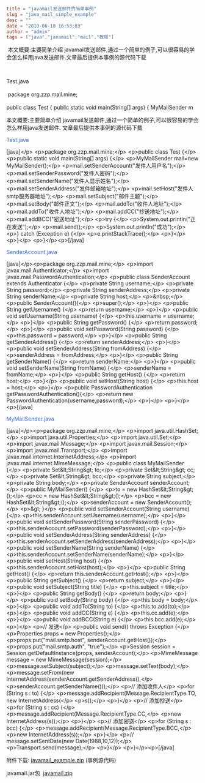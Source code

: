 ```toml
title = "javamail发送邮件的简单事例"
slug = "java_mail_simple_example"
desc = ""
date = "2010-06-10 16:53:03"
author = "admin"
tags = ["java","javamail","mail","教程"]
```

<p>&nbsp;本文概要:主要简单介绍 javamail发送邮件,通过一个简单的例子,可以很容易的学会怎么样用java发送邮件.文章最后提供本事例的源代码下载</p><p>&nbsp;</p><p>Test.java<br /><br />&nbsp;package org.zzp.mail.mine;&nbsp;<br /><br />public class Test {	public static void main(String[] args) {		MyMailSender m</p>


<!--more-->

本文概要:主要简单介绍 javamail发送邮件,通过一个简单的例子,可以很容易的学会怎么样用java发送邮件.
文章最后提供本事例的源代码下载

<!--more-->

<span style="color: #3366ff;">Test.java</span>

[java]&lt;/p&gt; &lt;p&gt;package org.zzp.mail.mine;&lt;/p&gt; &lt;p&gt;public class Test {&lt;/p&gt; &lt;p&gt;public static void main(String[] args) {&lt;/p&gt; &lt;p&gt;MyMailSender mail=new MyMailSender();&lt;/p&gt; &lt;p&gt;mail.setSenderAccount(&quot;发件人用户名&quot;);&lt;/p&gt; &lt;p&gt;mail.setSenderPassword(&quot;发件人密码&quot;);&lt;/p&gt; &lt;p&gt;mail.setSenderName(&quot;发件人显示姓名&quot;);&lt;/p&gt; &lt;p&gt;mail.setSenderAddress(&quot;发件邮箱地址&quot;);&lt;/p&gt; &lt;p&gt;mail.setHost(&quot;发件人smtp服务器地址&quot;);&lt;/p&gt; &lt;p&gt;mail.setSubject(&quot;邮件主题&quot;);&lt;/p&gt; &lt;p&gt;mail.setBody(&quot;邮件正文&quot;);&lt;/p&gt; &lt;p&gt;mail.addTo(&quot;收件人地址&quot;);&lt;/p&gt; &lt;p&gt;mail.addTo(&quot;收件人地址&quot;);&lt;/p&gt; &lt;p&gt;mail.addCC(&quot;抄送地址&quot;);&lt;/p&gt; &lt;p&gt;mail.addBCC(&quot;密送地址&quot;);&lt;/p&gt; &lt;p&gt;try {&lt;/p&gt; &lt;p&gt;System.out.println(&quot;正在发送&quot;);&lt;/p&gt; &lt;p&gt;mail.send();&lt;/p&gt; &lt;p&gt;System.out.println(&quot;成功&quot;);&lt;/p&gt; &lt;p&gt;} catch (Exception e) {&lt;/p&gt; &lt;p&gt;e.printStackTrace();&lt;/p&gt; &lt;p&gt;}&lt;/p&gt; &lt;p&gt;}&lt;/p&gt; &lt;p&gt;}&lt;/p&gt;&lt;p&gt;[/java]

<span style="color: #3366ff;">SenderAccount.java</span>

[java]&lt;/p&gt;&lt;p&gt;package org.zzp.mail.mine;&lt;/p&gt; &lt;p&gt;import javax.mail.Authenticator;&lt;/p&gt; &lt;p&gt;import javax.mail.PasswordAuthentication;&lt;/p&gt; &lt;p&gt;public class SenderAccount extends Authenticator {&lt;/p&gt; &lt;p&gt;private String username;&lt;/p&gt; &lt;p&gt;private String password;&lt;/p&gt; &lt;p&gt;private String senderAddress;&lt;/p&gt; &lt;p&gt;private String senderName;&lt;/p&gt; &lt;p&gt;private String host;&lt;/p&gt; &lt;p&gt;&amp;nbsp;&lt;/p&gt; &lt;p&gt;public SenderAccount(){&lt;/p&gt; &lt;p&gt;super();&lt;/p&gt; &lt;p&gt;}&lt;/p&gt; &lt;p&gt;public String getUsername() {&lt;/p&gt; &lt;p&gt;return username;&lt;/p&gt; &lt;p&gt;}&lt;/p&gt; &lt;p&gt;public void setUsername(String username) {&lt;/p&gt; &lt;p&gt;this.username = username;&lt;/p&gt; &lt;p&gt;}&lt;/p&gt; &lt;p&gt;public String getPassword() {&lt;/p&gt; &lt;p&gt;return password;&lt;/p&gt; &lt;p&gt;}&lt;/p&gt; &lt;p&gt;public void setPassword(String password) {&lt;/p&gt; &lt;p&gt;this.password = password;&lt;/p&gt; &lt;p&gt;}&lt;/p&gt; &lt;p&gt;public String getSenderAddress() {&lt;/p&gt; &lt;p&gt;return senderAddress;&lt;/p&gt; &lt;p&gt;}&lt;/p&gt; &lt;p&gt;public void setSenderAddress(String fromAddress) {&lt;/p&gt; &lt;p&gt;senderAddress = fromAddress;&lt;/p&gt; &lt;p&gt;}&lt;/p&gt; &lt;p&gt;public String getSenderName() {&lt;/p&gt; &lt;p&gt;return senderName;&lt;/p&gt; &lt;p&gt;}&lt;/p&gt; &lt;p&gt;public void setSenderName(String fromName) {&lt;/p&gt; &lt;p&gt;senderName = fromName;&lt;/p&gt; &lt;p&gt;}&lt;/p&gt; &lt;p&gt;public String getHost() {&lt;/p&gt; &lt;p&gt;return host;&lt;/p&gt; &lt;p&gt;}&lt;/p&gt; &lt;p&gt;public void setHost(String host) {&lt;/p&gt; &lt;p&gt;this.host = host;&lt;/p&gt; &lt;p&gt;}&lt;/p&gt; &lt;p&gt;public PasswordAuthentication getPasswordAuthentication(){&lt;/p&gt; &lt;p&gt;return new PasswordAuthentication(username,password);&lt;/p&gt; &lt;p&gt;}&lt;/p&gt; &lt;p&gt;}&lt;/p&gt;&lt;p&gt;[/java]

<span style="color: #3366ff;">MyMailSender.java</span>

[java]&lt;/p&gt;&lt;p&gt;package org.zzp.mail.mine;&lt;/p&gt; &lt;p&gt;import java.util.HashSet;&lt;/p&gt; &lt;p&gt;import java.util.Properties;&lt;/p&gt; &lt;p&gt;import java.util.Set;&lt;/p&gt; &lt;p&gt;import javax.mail.Message;&lt;/p&gt; &lt;p&gt;import javax.mail.Session;&lt;/p&gt; &lt;p&gt;import javax.mail.Transport;&lt;/p&gt; &lt;p&gt;import javax.mail.internet.InternetAddress;&lt;/p&gt; &lt;p&gt;import javax.mail.internet.MimeMessage;&lt;/p&gt; &lt;p&gt;public class MyMailSender {&lt;/p&gt; &lt;p&gt;private Set&amp;lt;String&amp;gt; to;&lt;/p&gt; &lt;p&gt;private Set&amp;lt;String&amp;gt; cc;&lt;/p&gt; &lt;p&gt;private Set&amp;lt;String&amp;gt; bcc;&lt;/p&gt; &lt;p&gt;private String subject;&lt;/p&gt; &lt;p&gt;private String body;&lt;/p&gt; &lt;p&gt;private SenderAccount senderAccount;&lt;/p&gt; &lt;p&gt;public MyMailSender() {&lt;/p&gt; &lt;p&gt;to = new HashSet&amp;lt;String&amp;gt;();&lt;/p&gt; &lt;p&gt;cc = new HashSet&amp;lt;String&amp;gt;();&lt;/p&gt; &lt;p&gt;bcc = new HashSet&amp;lt;String&amp;gt;();&lt;/p&gt; &lt;p&gt;senderAccount = new SenderAccount();&lt;/p&gt; &lt;p&gt;&amp;gt; }&lt;/p&gt; &lt;p&gt;public void setSenderAccount(String username) {&lt;/p&gt; &lt;p&gt;this.senderAccount.setUsername(username);&lt;/p&gt; &lt;p&gt;}&lt;/p&gt; &lt;p&gt;public void setSenderPassword(String senderPassword) {&lt;/p&gt; &lt;p&gt;this.senderAccount.setPassword(senderPassword);&lt;/p&gt; &lt;p&gt;}&lt;/p&gt; &lt;p&gt;public void setSenderAddress(String senderAddress) {&lt;/p&gt; &lt;p&gt;this.senderAccount.setSenderAddress(senderAddress);&lt;/p&gt; &lt;p&gt;}&lt;/p&gt; &lt;p&gt;public void setSenderName(String senderName) {&lt;/p&gt; &lt;p&gt;this.senderAccount.setSenderName(senderName);&lt;/p&gt; &lt;p&gt;}&lt;/p&gt; &lt;p&gt;public void setHost(String host) {&lt;/p&gt; &lt;p&gt;this.senderAccount.setHost(host);&lt;/p&gt; &lt;p&gt;}&lt;/p&gt; &lt;p&gt;public String getHost() {&lt;/p&gt; &lt;p&gt;return this.senderAccount.getHost();&lt;/p&gt; &lt;p&gt;}&lt;/p&gt; &lt;p&gt;public String getSubject() {&lt;/p&gt; &lt;p&gt;return subject;&lt;/p&gt; &lt;p&gt;}&lt;/p&gt; &lt;p&gt;public void setSubject(String title) {&lt;/p&gt; &lt;p&gt;this.subject = title;&lt;/p&gt; &lt;p&gt;}&lt;/p&gt; &lt;p&gt;public String getBody() {&lt;/p&gt; &lt;p&gt;return body;&lt;/p&gt; &lt;p&gt;}&lt;/p&gt; &lt;p&gt;public void setBody(String body) {&lt;/p&gt; &lt;p&gt;this.body = body;&lt;/p&gt; &lt;p&gt;}&lt;/p&gt; &lt;p&gt;public void addTo(String to) {&lt;/p&gt; &lt;p&gt;this.to.add(to);&lt;/p&gt; &lt;p&gt;}&lt;/p&gt; &lt;p&gt;public void addCC(String e) {&lt;/p&gt; &lt;p&gt;this.cc.add(e);&lt;/p&gt; &lt;p&gt;}&lt;/p&gt; &lt;p&gt;public void addBCC(String e) {&lt;/p&gt; &lt;p&gt;this.bcc.add(e);&lt;/p&gt; &lt;p&gt;}&lt;/p&gt; &lt;p&gt;// 发送&lt;/p&gt; &lt;p&gt;public void send() throws Exception {&lt;/p&gt; &lt;p&gt;Properties props = new Properties();&lt;/p&gt; &lt;p&gt;props.put(&quot;mail.smtp.host&quot;, senderAccount.getHost());&lt;/p&gt; &lt;p&gt;props.put(&quot;mail.smtp.auth&quot;, &quot;true&quot;);&lt;/p&gt; &lt;p&gt;Session session = Session.getDefaultInstance(props, senderAccount);&lt;/p&gt; &lt;p&gt;MimeMessage message = new MimeMessage(session);&lt;/p&gt; &lt;p&gt;message.setSubject(subject);&lt;/p&gt; &lt;p&gt;message.setText(body);&lt;/p&gt; &lt;p&gt;message.setFrom(new InternetAddress(senderAccount.getSenderAddress(),&lt;/p&gt; &lt;p&gt;senderAccount.getSenderName()));&lt;/p&gt; &lt;p&gt;// 添加收件人&lt;/p&gt; &lt;p&gt;for (String s : to) {&lt;/p&gt; &lt;p&gt;message.addRecipient(Message.RecipientType.TO, new InternetAddress(&lt;/p&gt; &lt;p&gt;s));&lt;/p&gt; &lt;p&gt;}&lt;/p&gt; &lt;p&gt;// 添加抄送&lt;/p&gt; &lt;p&gt;for (String s : cc) {&lt;/p&gt; &lt;p&gt;message.addRecipient(Message.RecipientType.CC,&lt;/p&gt; &lt;p&gt;new InternetAddress(s));&lt;/p&gt; &lt;p&gt;}&lt;/p&gt; &lt;p&gt;// 添加密送&lt;/p&gt; &lt;p&gt;for (String s : bcc) {&lt;/p&gt; &lt;p&gt;message.addRecipient(Message.RecipientType.BCC,&lt;/p&gt; &lt;p&gt;new InternetAddress(s));&lt;/p&gt; &lt;p&gt;}&lt;/p&gt; &lt;p&gt;// message.setSentDate(new Date(1988,10,12));&lt;/p&gt; &lt;p&gt;Transport.send(message);&lt;/p&gt; &lt;p&gt;}&lt;/p&gt; &lt;p&gt;}&lt;/p&gt;&lt;p&gt;[/java]

附件下载:
<a href="/upload_old/2010/6/javamail_example.zip" target="_blank">javamail_example.zip</a> (事例源代码)

javamail.jar包  <a href="/upload_old/2010/6/javamail.zip" target="_blank">javamail.zip</a>